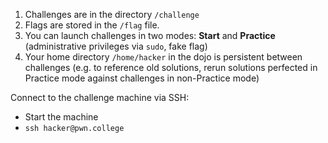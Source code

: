 1. Challenges are in the directory `/challenge`
2. Flags are stored in the `/flag` file.
3. You can launch challenges in two modes: **Start** and **Practice** (administrative privileges via `sudo`, fake flag)
4. Your home directory `/home/hacker` in the dojo is persistent between challenges (e.g. to reference old solutions, rerun solutions perfected in Practice mode against challenges in non-Practice mode)

Connect to the challenge machine via SSH:
- Start the machine
- `ssh hacker@pwn.college`
